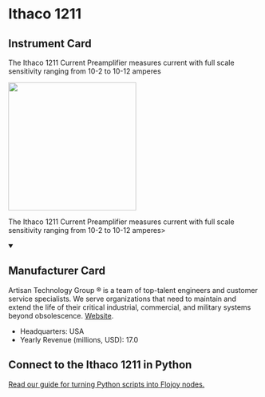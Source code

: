 
# Ithaco 1211

## Instrument Card

<div className="flex">

<div>

The Ithaco 1211 Current Preamplifier measures current with full scale sensitivity ranging from 10-2 to 10-12 amperes

</div>

<img width="256" src="https://v5.airtableusercontent.com/v1/19/19/1691539200000/V-LgsSU2jKthbm8j7n1PlQ/3LzUwr7lCFTyO-dEvXyVWLyjElMYcSGBcs-1V984tbfShNp2xlMj-xIDA30VV_PIzS9c-okbwFextuM8bnaxxvKdWCSMF6tXb-zWJHGA-lHcuEUa1ScoB_Wv3Hz23mgctC2SQJ1Cz71l-AWMKdlebg/CvweLa9cZOsLAxAuFNHiUj2UO064KNpu28doON6AfzU"/>

</div>

The Ithaco 1211 Current Preamplifier measures current with full scale sensitivity ranging from 10-2 to 10-12 amperes>

<details open>
<summary><h2>Manufacturer Card</h2></summary>

Artisan Technology Group ® is a team of top-talent engineers and customer service specialists. We serve organizations that need to maintain and extend the life of their critical industrial, commercial, and military systems beyond obsolescence. <a href="https://www.artisantg.com/">Website</a>.

<ul>
  <li>Headquarters: USA</li>
  <li>Yearly Revenue (millions, USD): 17.0</li>
</ul>
</details>

## Connect to the Ithaco 1211 in Python

[Read our guide for turning Python scripts into Flojoy nodes.](https://docs.flojoy.ai/custom-nodes/creating-custom-node/)


